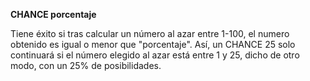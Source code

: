 **CHANCE porcentaje**

Tiene éxito si tras calcular un número al azar entre 1-100, el numero obtenido es igual o menor que "porcentaje".
Así, un CHANCE 25 solo continuará si el número elegido al azar está entre 1 y 25, dicho de otro modo, con un 25% de posibilidades.
